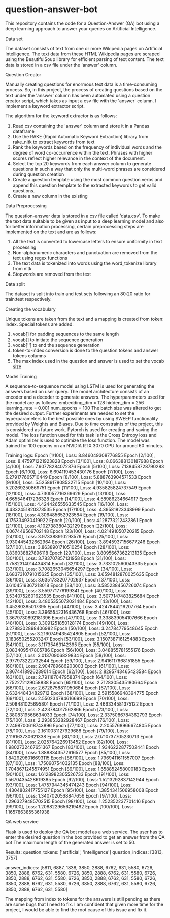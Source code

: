 # question-answer-bot
This repository contains the code for a Question-Answer (QA) bot using a deep learning approach to answer your queries on Artificial Intelligence. 


Data set

The dataset consists of text from one or more Wikipedia pages on Artificial Intelligence. The text data from these HTML Wikipedia pages are scraped using the BeautifulSoup library for efficient parsing of text content. The text data is stored in a csv file under the 'answer' column.

Question Creator

Manually creating questions for enormous text data is a time-consuming process. So, in this project, the process of creating questions based on the text under the 'answer' column has been automated using a question creator script, which takes as input a csv file with the 'answer' column. I implement a keyword extractor script.

The algorithm for the keyword extractor is as follows:
1. Read csv containing the 'answer' column and store it in a Pandas dataframe
2. Use the RAKE (Rapid Automatic Keyword Extraction) library from rake_nltk to extract keywords from text
3. Rank the keywords based on the frequency of individual words and the degree of word co-occurrence within the text. Phrases with higher scores reflect higher relevance in the context of the document.
4. Select the top 20 keywords from each answer column to generate questions in such a way that only the multi-word phrases are considered during question creation
5. Create a question template using the most common question verbs and append this question template to the extracted keywords to get valid questions.
6. Create a new column in the existing 

Data Preprocessing

The question-answer data is stored in a csv file called 'data.csv'. To make the text data suitable to be given as input to a deep learning model and also for better information processing, certain preprocessing steps are implemented on the text and are as follows:
1. All the text is converted to lowercase letters to ensure uniformity in text processing
2. Non-alphanumeric characters and punctuation are removed from the text using regex functions
3. The text data is tokenized into words using the word_tokenize library from nltk
4. Stopwords are removed from the text

Data split

The dataset is split into train and test sets following an 80:20 ratio for train:test respectively.

Creating the vocabulary

Unique tokens are taken from the text and a mapping is created from token: index.
Special tokens are added:
1. vocab[<pad>] for padding sequences to the same length
2. vocab[<start>] to initiate the sequence generation
3. vocab['<end>'] to end the sequence generation
4. token-to-ińdex conversion is done to the question tokens and answer tokens columns
5. The max index used in the question and answer is used to set the vocab size

Model Training

A sequence-to-sequence model using LSTM is used for generating the answers based on user query. The model architecture consists of an encoder and a decoder to generate answers.
The hyperparameters used for the model are as follows:
embedding_dim = 128
hidden_dim = 256
learning_rate = 0.001
num_epochs = 100
The batch size was altered to get the desired output. 
Further experiments are needed to set the hyperparameters to the best possible ones by using SWEEP functionality provided by Weights and Biases. Due to time constraints of the project, this is considered as future work.
Pytorch is used for creating and saving the model.
The loss function used for this task is the Cross Entropy loss and Adam optimizer is used to optimize the loss function.
The model was trained for 100 epochs on an NVIDIA RTX 3070 GPU for around 60 minutes.

Training logs:
Epoch [1/100], Loss: 8.846049308776855
Epoch [2/100], Loss: 8.475971221923828
Epoch [3/100], Loss: 8.066388130187988
Epoch [4/100], Loss: 7.60778284072876
Epoch [5/100], Loss: 7.138458728790283
Epoch [6/100], Loss: 6.694119453430176
Epoch [7/100], Loss: 6.279177665710449
Epoch [8/100], Loss: 5.888763904571533
Epoch [9/100], Loss: 5.5258917808532715
Epoch [10/100], Loss: 5.20269250869751
Epoch [11/100], Loss: 4.935825824737549
Epoch [12/100], Loss: 4.730057716369629
Epoch [13/100], Loss: 4.665546417236328
Epoch [14/100], Loss: 4.58986234664917
Epoch [15/100], Loss: 4.424426555633545
Epoch [16/100], Loss: 4.4332451820373535
Epoch [17/100], Loss: 4.39581823348999
Epoch [18/100], Loss: 4.306485652923584
Epoch [19/100], Loss: 4.175334930419922
Epoch [20/100], Loss: 4.128773212432861
Epoch [21/100], Loss: 4.102738380432129
Epoch [22/100], Loss: 4.067449569702148
Epoch [23/100], Loss: 4.021491050720215
Epoch [24/100], Loss: 3.973388910293579
Epoch [25/100], Loss: 3.930445432662964
Epoch [26/100], Loss: 3.8945937156677246
Epoch [27/100], Loss: 3.8638901710510254
Epoch [28/100], Loss: 3.836038827896118
Epoch [29/100], Loss: 3.8095667362213135
Epoch [30/100], Loss: 3.783707857131958
Epoch [31/100], Loss: 3.7582314014434814
Epoch [32/100], Loss: 3.733102560043335
Epoch [33/100], Loss: 3.7082653045654297
Epoch [34/100], Loss: 3.6837310791015625
Epoch [35/100], Loss: 3.6594812870025635
Epoch [36/100], Loss: 3.6351733207702637
Epoch [37/100], Loss: 3.6104519367218018
Epoch [38/100], Loss: 3.585238456726074
Epoch [39/100], Loss: 3.559771776199341
Epoch [40/100], Loss: 3.5340752601623535
Epoch [41/100], Loss: 3.5077147483825684
Epoch [42/100], Loss: 3.4805355072021484
Epoch [43/100], Loss: 3.45280385017395
Epoch [44/100], Loss: 3.4247844219207764
Epoch [45/100], Loss: 3.3965542316436768
Epoch [46/100], Loss: 3.3679730892181396
Epoch [47/100], Loss: 3.338839054107666
Epoch [48/100], Loss: 3.3091251850128174
Epoch [49/100], Loss: 3.2788302898406982
Epoch [50/100], Loss: 3.24784779548645
Epoch [51/100], Loss: 3.2160749435424805
Epoch [52/100], Loss: 3.183650255203247
Epoch [53/100], Loss: 3.1507387161254883
Epoch [54/100], Loss: 3.11735463142395
Epoch [55/100], Loss: 3.083409547805786
Epoch [56/100], Loss: 3.048855781555176
Epoch [57/100], Loss: 3.01370906829834
Epoch [58/100], Loss: 2.977973222732544
Epoch [59/100], Loss: 2.9416117668151855
Epoch [60/100], Loss: 2.904789686203003
Epoch [61/100], Loss: 2.8674418926239014
Epoch [62/100], Loss: 2.8295743465423584
Epoch [63/100], Loss: 2.791187047958374
Epoch [64/100], Loss: 2.752272129058838
Epoch [65/100], Loss: 2.7128305435180664
Epoch [66/100], Loss: 2.6728758811950684
Epoch [67/100], Loss: 2.632448434829712
Epoch [68/100], Loss: 2.5915586948394775
Epoch [69/100], Loss: 2.550234794616699
Epoch [70/100], Loss: 2.508481025695801
Epoch [71/100], Loss: 2.466334581375122
Epoch [72/100], Loss: 2.423784017562866
Epoch [73/100], Loss: 2.3808319568634033
Epoch [74/100], Loss: 2.3375086784362793
Epoch [75/100], Loss: 2.293853282928467
Epoch [76/100], Loss: 2.2498700618743896
Epoch [77/100], Loss: 2.2055768966674805
Epoch [78/100], Loss: 2.1610031127929688
Epoch [79/100], Loss: 2.116163730621338
Epoch [80/100], Loss: 2.0710737705230713
Epoch [81/100], Loss: 2.025764226913452
Epoch [82/100], Loss: 1.9802732467651367
Epoch [83/100], Loss: 1.9346222877502441
Epoch [84/100], Loss: 1.8888343572616577
Epoch [85/100], Loss: 1.8429296016693115
Epoch [86/100], Loss: 1.7969411611557007
Epoch [87/100], Loss: 1.75090754032135
Epoch [88/100], Loss: 1.7048671245574951
Epoch [89/100], Loss: 1.658852458000183
Epoch [90/100], Loss: 1.6128982305526733
Epoch [91/100], Loss: 1.5670435428619385
Epoch [92/100], Loss: 1.5213292837142944
Epoch [93/100], Loss: 1.4757944345474243
Epoch [94/100], Loss: 1.4304802417755127
Epoch [95/100], Loss: 1.3854341506958008
Epoch [96/100], Loss: 1.3407020568847656
Epoch [97/100], Loss: 1.2963279485702515
Epoch [98/100], Loss: 1.252352237701416
Epoch [99/100], Loss: 1.2088229656219482
Epoch [100/100], Loss: 1.1657863855361938

QA web service

Flask is used to deploy the QA bot model as a web service.
The user has to enter the desired question in the box provided to get an answer from the QA bot
The maximum length of the generated answer is set to 50.

Results:
question_tokens:  ['artificial', 'intelligence']
question_indices:  [3813, 3757]

answer_indices:  [5811, 6887, 1838, 3850, 2888, 6762, 631, 5580, 6726, 3850, 2888, 6762, 631, 5580, 6726, 3850, 2888, 6762, 631, 5580, 6726, 3850, 2888, 6762, 631, 5580, 6726, 3850, 2888, 6762, 631, 5580, 6726, 3850, 2888, 6762, 631, 5580, 6726, 3850, 2888, 6762, 631, 5580, 6726, 3850, 2888, 6762, 631, 5580]

The mapping from index to tokens for the answers is still pending as there are some bugs that I need to fix. I am confident that given more time for the project, I would be able to find the root cause of this issue and fix it.







